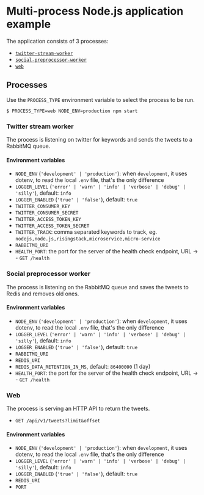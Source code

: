 # Multi-process Node.js application example

The application consists of 3 processes:

  - [`twitter-stream-worker`](#twitter-stream-worker)
  - [`social-preprocessor-worker`](#social-preprocessor-worker)
  - [`web`](#web)

## Processes

Use the `PROCESS_TYPE` environment variable to select the process to be run.

```shell
$ PROCESS_TYPE=web NODE_ENV=production npm start
```

### Twitter stream worker

The process is listening on twitter for keywords and sends the tweets to a RabbitMQ queue.

#### Environment variables

  - `NODE_ENV` (`'development' | 'production'`): when `development`, it uses dotenv, to read the local `.env` file, that's the only difference
  - `LOGGER_LEVEL` (`'error' | 'warn' | 'info' | 'verbose' | 'debug' | 'silly'`), default: `info`
  - `LOGGER_ENABLED` (`'true' | 'false'`), default: `true`
  - `TWITTER_CONSUMER_KEY`
  - `TWITTER_CONSUMER_SECRET`
  - `TWITTER_ACCESS_TOKEN_KEY`
  - `TWITTER_ACCESS_TOKEN_SECRET`
  - `TWITTER_TRACK`: comma separated keywords to track, eg. `nodejs,node.js,risingstack,microservice,micro-service`
  - `RABBITMQ_URI`
  - `HEALTH_PORT`: the port for the server of the health check endpoint, URL -> - `GET /health`

### Social preprocessor worker

The process is listening on the RabbitMQ queue and saves the tweets to Redis and removes old ones.

#### Environment variables

  - `NODE_ENV` (`'development' | 'production'`): when `development`, it uses dotenv, to read the local `.env` file, that's the only difference
  - `LOGGER_LEVEL` (`'error' | 'warn' | 'info' | 'verbose' | 'debug' | 'silly'`), default: `info`
  - `LOGGER_ENABLED` (`'true' | 'false'`), default: `true`
  - `RABBITMQ_URI`
  - `REDIS_URI`
  - `REDIS_DATA_RETENTION_IN_MS`, default: `86400000` (1 day)
  - `HEALTH_PORT`: the port for the server of the health check endpoint, URL -> - `GET /health`

### Web

The process is serving an HTTP API to return the tweets.

  - `GET /api/v1/tweets?limit&offset`
  

#### Environment variables

  - `NODE_ENV` (`'development' | 'production'`): when `development`, it uses dotenv, to read the local `.env` file, that's the only difference
  - `LOGGER_LEVEL` (`'error' | 'warn' | 'info' | 'verbose' | 'debug' | 'silly'`), default: `info`
  - `LOGGER_ENABLED` (`'true' | 'false'`), default: `true`
  - `REDIS_URI`
  - `PORT`
